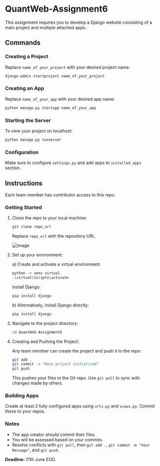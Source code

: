 
# QuantWeb-Assignment6

This assignment requires you to develop a Django website consisting of a main project and multiple attached apps.

## Commands

### Creating a Project

Replace `name_of_your_project` with your desired project name:
```bash
django-admin startproject name_of_your_project
```

### Creating an App

Replace `name_of_your_app` with your desired app name:
```bash
python manage.py startapp name_of_your_app
```

### Starting the Server

To view your project on localhost:
```bash
python manage.py runserver
```

### Configuration

Make sure to configure `settings.py` and add apps to `installed_apps` section.

## Instructions

Each team member has contributor access to this repo.

### Getting Started

1. Clone the repo to your local machine:
   ```bash
   git clone repo_url
   ```
   Replace `repo_url` with the repository URL.

   ![image](https://github.com/Tanush247/QuantWeb-Assignment6/assets/130897677/87cbebad-5cb8-48e7-ab38-93d36b54e03f)


2. Set up your environment:

   a) Create and activate a virtual environment:
   ```bash
   python -m venv virtual
   .\virtual\Scripts\activate
   ```

   Install Django:
   ```bash
   pip install django
   ```

   b) Alternatively, install Django directly:
   ```bash
   pip install django
   ```

3. Navigate to the project directory:
   ```bash
   cd QuantWeb-Assignment6
   ```

4. Creating and Pushing the Project:

   Any team member can create the project and push it to the repo:
   ```bash
   git add .
   git commit -m "Main project initialized"
   git push
   ```

   This pushes your files to the Git repo. Use `git pull` to sync with changes made by others.

### Building Apps

Create at least 2 fully configured apps using `urls.py` and `views.py`. Commit these to your repos.

### Notes

- The app creator should commit their files.
- You will be assessed based on your commits.
- Resolve conflicts with `git pull`, then `git add .`, `git commit -m "Your Message"`, and `git push`.

**Deadline:** 17th June EOD.
